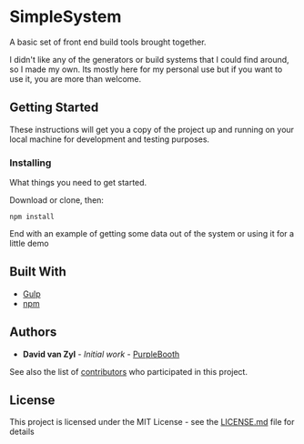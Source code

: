 # SimpleSystem
A basic set of front end build tools brought together.

I didn't like any of the generators or build systems that I could find around, so I made my own.
Its mostly here for my personal use but if you want to use it, you are more than welcome.

## Getting Started

These instructions will get you a copy of the project up and running on your local machine for development and testing purposes.


### Installing

What things you need to get started.

Download or clone, then:

```
npm install
```

End with an example of getting some data out of the system or using it for a little demo

## Built With

* [Gulp](https://github.com/gulpjs/gulp/blob/master/docs/API.md)
* [npm](https://docs.npmjs.com/)

## Authors

* **David van Zyl** - *Initial work* - [PurpleBooth](https://github.com/PurpleBooth)

See also the list of [contributors](https://github.com/your/project/contributors) who participated in this project.

## License

This project is licensed under the MIT License - see the [LICENSE.md](LICENSE.md) file for details

